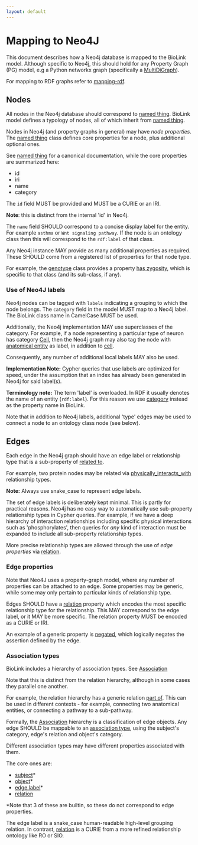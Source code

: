 ```yaml
---
layout: default
---
```


# Mapping to Neo4J

This document describes how a Neo4j database is mapped to the BioLink
model. Although specific to Neo4j, this should hold for any Property
Graph (PG) model, e.g a Python networkx graph (specifically a [MultiDiGraph](https://networkx.github.io/documentation/networkx-1.10/reference/classes.multidigraph.html)).

For mapping to RDF graphs refer to [mapping-rdf](mapping-rdf).


## Nodes

All nodes in the Neo4j database should correspond to [named thing](../docs/NamedThing).
BioLink model defines a typology of nodes, all of which inherit from [named thing](../docs/NamedThing).

Nodes in Neo4j (and property graphs in general) may have *node properties*.
The [named thing](../docs/NamedThing) class defines core properties for a node, plus additional optional ones.

See [named thing](../docs/NamedThing) for a canonical documentation, while the core properties are summarized here:

 - id
 - iri
 - name
 - category

The `id` field MUST be provided and MUST be a CURIE or an IRI.

**Note**: this is distinct from the internal 'id' in Neo4j.

The `name` field SHOULD correspond to a concise display label for the
entity. For example `asthma` or `Wnt signaling pathway`. If the node
is an ontology class then this will correspond to the `rdf:label` of that class.

Any Neo4j instance MAY provide as many additional properties as required.
These SHOULD come from a registered list of properties for that node type.

For example, the [genotype](docs/Genotype) class provides a
property [has zygosity](docs/has_zygosity), which is specific to that class (and its sub-class, if any).


### Use of Neo4J labels

Neo4j nodes can be tagged with `labels` indicating a grouping to which the node belongs.
The `category` field in the model MUST map to a Neo4j label.
The BioLink class name in CamelCase MUST be used.

Additionally, the Neo4j implementation MAY use superclasses of the category.
For example, if a node representing a particular type of neuron has category [Cell](../docs/Cell),
then the Neo4j graph may also tag the node with [anatomical entity](../docs/AnatomicalEntity) as label, in
addition to [cell](../docs/Cell).


Consequently, any number of additional local labels MAY also be used.


**Implementation Note:** Cypher queries that use labels are optimized for speed, under the assumption that
an index has already been generated in Neo4j for said label(s).

**Terminology note:** The term 'label' is overloaded. In RDF it usually denotes the name of an entity (`rdf:label`).
For this reason we use [category](../docs/category) instead as the property name in BioLink.

Note that in addition to Neo4j labels, additional 'type' edges may be used to connect a node
to an ontology class node (see below).

## Edges

Each edge in the Neo4j graph should have an edge label or relationship type that is a
sub-property of [related to](../docs/related_to).

For example, two protein nodes may be related via
[physically_interacts_with](../docs/physically_interacts_with) relationship types.

**Note:** Always use snake_case to represent edge labels.

The set of edge labels is deliberately kept minimal. This is partly for practical reasons.
Neo4j has no easy way to automatically use sub-property relationship types in Cypher queries.
For example, if we have a deep hierarchy of interaction relationships including specific
physical interactions such as 'phosphorylates', then queries for *any* kind of interaction must
be expanded to include all sub-property relationship types.

More precise relationship types are allowed through the use of *edge properties* via [relation](../docs/relation).

### Edge properties

Note that Neo4J uses a property-graph model, where any number of properties
can be attached to an edge. Some properties may be generic, while some may
only pertain to particular kinds of relationship type.

Edges SHOULD have a [relation](../docs/relation) property which encodes the most specific relationship type
for the relationship. This MAY correspond to the edge label, or it MAY be more specific.
The relation property MUST be encoded as a CURIE or IRI.

An example of a generic property is [negated](../docs/negated), which
logically negates the assertion defined by the edge.

### Association types

BioLink includes a hierarchy of association types. See [Association](../docs/Association)

Note that this is distinct from the relation hierarchy, although in some cases they parallel one another.

For example, the relation hierarchy has a generic relation [part of](../docs/part_of).
This can be used in different contexts - for example, connecting two anatomical entities, or
connecting a pathway to a sub-pathway.

Formally, the [Association](../docs/Association) hierarchy is a classification of edge objects.
Any edge SHOULD be mappable to an [association type](../docs/association_type),
using the subject's category, edge's relation and object's category.

Different association types may have different properties associated with them.

The core ones are:

 - [subject](../docs/subject)*
 - [object](../docs/object)*
 - [edge label](../docs/edge_label)*
 - [relation](../docs/relation)

*Note that 3 of these are builtin, so these do not correspond to edge properties.

The edge label is a snake_case human-readable high-level grouping relation.
In contrast, [relation](../docs/relation) is a CURIE from a more refined relationship ontology like RO or SIO.

